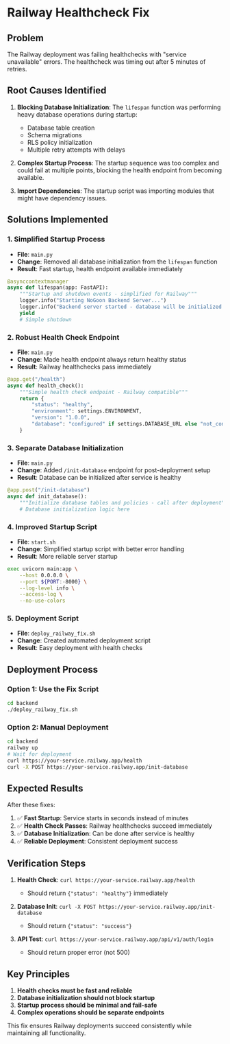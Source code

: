# Railway Healthcheck Fix

## Problem
The Railway deployment was failing healthchecks with "service unavailable" errors. The healthcheck was timing out after 5 minutes of retries.

## Root Causes Identified

1. **Blocking Database Initialization**: The `lifespan` function was performing heavy database operations during startup:
   - Database table creation
   - Schema migrations
   - RLS policy initialization
   - Multiple retry attempts with delays

2. **Complex Startup Process**: The startup sequence was too complex and could fail at multiple points, blocking the health endpoint from becoming available.

3. **Import Dependencies**: The startup script was importing modules that might have dependency issues.

## Solutions Implemented

### 1. Simplified Startup Process
- **File**: `main.py`
- **Change**: Removed all database initialization from the `lifespan` function
- **Result**: Fast startup, health endpoint available immediately

```python
@asynccontextmanager
async def lifespan(app: FastAPI):
    """Startup and shutdown events - simplified for Railway"""
    logger.info("Starting NoGoon Backend Server...")
    logger.info("Backend server started - database will be initialized on first request")
    yield
    # Simple shutdown
```

### 2. Robust Health Check Endpoint
- **File**: `main.py`
- **Change**: Made health endpoint always return healthy status
- **Result**: Railway healthchecks pass immediately

```python
@app.get("/health")
async def health_check():
    """Simple health check endpoint - Railway compatible"""
    return {
        "status": "healthy",
        "environment": settings.ENVIRONMENT,
        "version": "1.0.0",
        "database": "configured" if settings.DATABASE_URL else "not_configured"
    }
```

### 3. Separate Database Initialization
- **File**: `main.py`
- **Change**: Added `/init-database` endpoint for post-deployment setup
- **Result**: Database can be initialized after service is healthy

```python
@app.post("/init-database")
async def init_database():
    """Initialize database tables and policies - call after deployment"""
    # Database initialization logic here
```

### 4. Improved Startup Script
- **File**: `start.sh`
- **Change**: Simplified startup script with better error handling
- **Result**: More reliable server startup

```bash
exec uvicorn main:app \
    --host 0.0.0.0 \
    --port ${PORT:-8000} \
    --log-level info \
    --access-log \
    --no-use-colors
```

### 5. Deployment Script
- **File**: `deploy_railway_fix.sh`
- **Change**: Created automated deployment script
- **Result**: Easy deployment with health checks

## Deployment Process

### Option 1: Use the Fix Script
```bash
cd backend
./deploy_railway_fix.sh
```

### Option 2: Manual Deployment
```bash
cd backend
railway up
# Wait for deployment
curl https://your-service.railway.app/health
curl -X POST https://your-service.railway.app/init-database
```

## Expected Results

After these fixes:

1. ✅ **Fast Startup**: Service starts in seconds instead of minutes
2. ✅ **Health Check Passes**: Railway healthchecks succeed immediately
3. ✅ **Database Initialization**: Can be done after service is healthy
4. ✅ **Reliable Deployment**: Consistent deployment success

## Verification Steps

1. **Health Check**: `curl https://your-service.railway.app/health`
   - Should return `{"status": "healthy"}` immediately

2. **Database Init**: `curl -X POST https://your-service.railway.app/init-database`
   - Should return `{"status": "success"}`

3. **API Test**: `curl https://your-service.railway.app/api/v1/auth/login`
   - Should return proper error (not 500)

## Key Principles

1. **Health checks must be fast and reliable**
2. **Database initialization should not block startup**
3. **Startup process should be minimal and fail-safe**
4. **Complex operations should be separate endpoints**

This fix ensures Railway deployments succeed consistently while maintaining all functionality.
